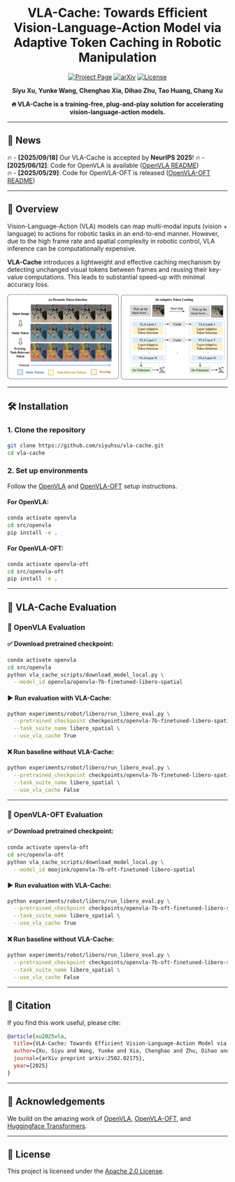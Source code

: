 # <div align="center">VLA-Cache: Towards Efficient Vision-Language-Action Model via Adaptive Token Caching in Robotic Manipulation</div>

<div align="center">

[![Project Page](https://img.shields.io/badge/Project-Page-Green)](https://vla-cache.github.io/) [![arXiv](https://img.shields.io/badge/Paper-Arxiv-red)](https://arxiv.org/abs/2502.02175) [![License](https://img.shields.io/badge/License-Apache%202.0-g.svg)](LICENSE)

**Siyu Xu, Yunke Wang, Chenghao Xia, Dihao Zhu, Tao Huang, Chang Xu**

</div>

<div align="center">
  <strong>🔥 VLA-Cache is a training-free, plug-and-play solution for accelerating vision-language-action models.</strong>
</div>

---

## 📌 News
🔥 - **[2025/09/18]** Our VLA-Cache is accepted by **NeurIPS 2025**!
🔥 - **[2025/06/12]**: Code for OpenVLA is available ([OpenVLA README](src/openvla/README_VLA_Cache.md))  
🔥 - **[2025/05/29]**: Code for OpenVLA-OFT is released ([OpenVLA-OFT README](src/openvla-oft/README_VLA_Cache.md))

---

## 🎯 Overview

Vision-Language-Action (VLA) models can map multi-modal inputs (vision + language) to actions for robotic tasks in an end-to-end manner. However, due to the high frame rate and spatial complexity in robotic control, VLA inference can be computationally expensive.

**VLA-Cache** introduces a lightweight and effective caching mechanism by detecting unchanged visual tokens between frames and reusing their key-value computations. This leads to substantial speed-up with minimal accuracy loss.

<p align='center'>
<img src='./assests/method.png' alt='method' width='800px'>
</p>

---

## 🛠️ Installation

### 1. Clone the repository
```bash
git clone https://github.com/siyuhsu/vla-cache.git
cd vla-cache
```

### 2. Set up environments
Follow the [OpenVLA](src/openvla/README.md) and [OpenVLA-OFT](src/openvla-oft/README.md) setup instructions.

#### For OpenVLA:
```bash
conda activate openvla
cd src/openvla
pip install -e .
```

#### For OpenVLA-OFT:
```bash
conda activate openvla-oft
cd src/openvla-oft
pip install -e .
```

---

## 🚀 VLA-Cache Evaluation

### <a name="openvla-evaluation"></a>🔧 OpenVLA Evaluation

#### ✅ Download pretrained checkpoint:
```bash
conda activate openvla
cd src/openvla
python vla_cache_scripts/download_model_local.py \
  --model_id openvla/openvla-7b-finetuned-libero-spatial
```

#### ▶️ Run evaluation with VLA-Cache:
```bash
python experiments/robot/libero/run_libero_eval.py \
  --pretrained_checkpoint checkpoints/openvla-7b-finetuned-libero-spatial \
  --task_suite_name libero_spatial \
  --use_vla_cache True
```

#### ❌ Run baseline without VLA-Cache:
```bash
python experiments/robot/libero/run_libero_eval.py \
  --pretrained_checkpoint checkpoints/openvla-7b-finetuned-libero-spatial \
  --task_suite_name libero_spatial \
  --use_vla_cache False
```

---

### <a name="openvla-oft-evaluation"></a>🔧 OpenVLA-OFT Evaluation

#### ✅ Download pretrained checkpoint:
```bash
conda activate openvla-oft
cd src/openvla-oft
python vla_cache_scripts/download_model_local.py \
  --model_id moojink/openvla-7b-oft-finetuned-libero-spatial
```

#### ▶️ Run evaluation with VLA-Cache:
```bash
python experiments/robot/libero/run_libero_eval.py \
  --pretrained_checkpoint checkpoints/openvla-7b-oft-finetuned-libero-spatial \
  --task_suite_name libero_spatial \
  --use_vla_cache True
```

#### ❌ Run baseline without VLA-Cache:
```bash
python experiments/robot/libero/run_libero_eval.py \
  --pretrained_checkpoint checkpoints/openvla-7b-oft-finetuned-libero-spatial \
  --task_suite_name libero_spatial \
  --use_vla_cache False
```

---

## 📖 Citation

If you find this work useful, please cite:
```bibtex
@article{xu2025vla,
  title={VLA-Cache: Towards Efficient Vision-Language-Action Model via Adaptive Token Caching in Robotic Manipulation},
  author={Xu, Siyu and Wang, Yunke and Xia, Chenghao and Zhu, Dihao and Huang, Tao and Xu, Chang},
  journal={arXiv preprint arXiv:2502.02175},
  year={2025}
}
```

---

## 🤝 Acknowledgements

We build on the amazing work of [OpenVLA](https://github.com/openvla/openvla), [OpenVLA-OFT](https://github.com/moojink/OpenVLA-OFT), and [Huggingface Transformers](https://github.com/huggingface/transformers).

---

## 📜 License

This project is licensed under the [Apache 2.0 License](LICENSE).
